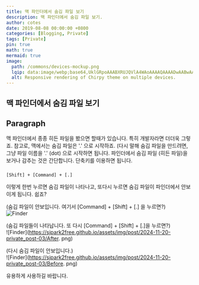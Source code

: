 ```yaml
---
title: 맥 파인더에서 숨김 파일 보기
description: 맥 파인더에서 숨김 파일 보기.
author: cotes
date: 2019-08-08 00:00:00 +0800
categories: [Blogging, Private]
tags: [Private]
pin: true
math: true
mermaid: true
image:
  path: /commons/devices-mockup.png
  lqip: data:image/webp;base64,UklGRpoAAABXRUJQVlA4WAoAAAAQAAAADwAABwAAQUxQSDIAAAARL0AmbZurmr57yyIiqE8oiG0bejIYEQTgqiDA9vqnsUSI6H+oAERp2HZ65qP/VIAWAFZQOCBCAAAA8AEAnQEqEAAIAAVAfCWkAALp8sF8rgRgAP7o9FDvMCkMde9PK7euH5M1m6VWoDXf2FkP3BqV0ZYbO6NA/VFIAAAA
  alt: Responsive rendering of Chirpy theme on multiple devices.
---
```


## 맥 파인더에서 숨김 파일 보기



## Paragraph

맥 파인더에서 종종 히든 파일을 봤으면 할때가 있습니다.
특히 개발자라면 더더욱 그렇죠.
참고로, 맥에서는 숨김 파일은 '.' 으로 시작하죠. (다시 말해 숨김 파일을 만드려면, 그냥 파일 이름을 '.' (dot) 으로 시작하면 됩니다.
파인더에서 숨김 파일 (히든 파일)을 보거나 감추는 것은 간단합니다. 단축키를 이용하면 됩니다.

### 
```text
[Shift] + [Command] + [.]
```



이렇게 한번 누르면 숨김 파일이 나타나고, 또다시 누르면 숨김 파일이 파인더에서 안보이게 됩니다. 쉽죠?

(숨김 파일이 안보입니다. 여기서 [Command] + [Shift] + [.] 을 누르면?)   
![Finder](https://sjpark2free.github.io/assets/img/post/2024-11-20-private_post-03/Before.png)

(숨김 파일들이 나타납니다. 또 다시 [Command] + [Shift] + [.]을 누르면?)   
![Finder](https://sjpark2free.github.io/assets/img/post/2024-11-20-private_post-03/After. png)


(다시 숨김 파일이 안보입니다.)   
![Finder](https://sjpark2free.github.io/assets/img/post/2024-11-20-private_post-03/Before. png)


유용하게 사용하길 바랍니다.

